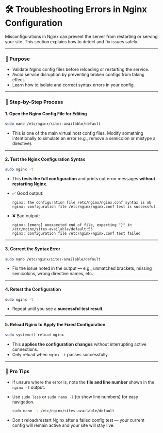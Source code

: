 # 🛠️ Troubleshooting Errors in Nginx Configuration

Misconfigurations in Nginx can prevent the server from restarting or serving your site. This section explains how to detect and fix issues safely.

---

### 🧭 Purpose

* Validate Nginx config files before reloading or restarting the service.
* Avoid service disruption by preventing broken configs from taking effect.
* Learn how to isolate and correct syntax errors in your config.

---

### 🔧 Step-by-Step Process

#### 1. Open the Nginx Config File for Editing

```bash
sudo nano /etc/nginx/sites-available/default
```

* This is one of the main virtual host config files. Modify something intentionally to simulate an error (e.g., remove a semicolon or mistype a directive).

---

#### 2. Test the Nginx Configuration Syntax

```bash
sudo nginx -t
```

* This **tests the full configuration** and prints out error messages **without restarting Nginx**.
* ✅ Good output:

  ```
  nginx: the configuration file /etc/nginx/nginx.conf syntax is ok
  nginx: configuration file /etc/nginx/nginx.conf test is successful
  ```
* ❌ Bad output:

  ```
  nginx: [emerg] unexpected end of file, expecting "}" in /etc/nginx/sites-available/default:55
  nginx: configuration file /etc/nginx/nginx.conf test failed
  ```

---

#### 3. Correct the Syntax Error

```bash
sudo nano /etc/nginx/sites-available/default
```

* Fix the issue noted in the output — e.g., unmatched brackets, missing semicolons, wrong directive names, etc.

---

#### 4. Retest the Configuration

```bash
sudo nginx -t
```

* Repeat until you see a **successful test result**.

---

#### 5. Reload Nginx to Apply the Fixed Configuration

```bash
sudo systemctl reload nginx
```

* This **applies the configuration changes** without interrupting active connections.
* Only reload when `nginx -t` passes successfully.

---

### 🧠 Pro Tips

* If unsure where the error is, note the **file and line number** shown in the `nginx -t` output.

* Use `sudo less` or `sudo nano -l` (to show line numbers) for easy navigation.

  ```bash
  sudo nano -l /etc/nginx/sites-available/default
  ```

* Don't reload/restart Nginx after a failed config test — your current config will remain active and your site will stay live.
